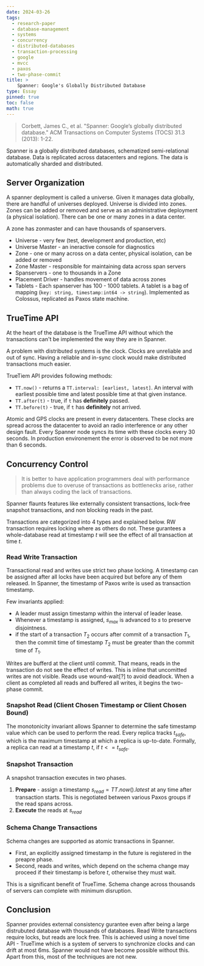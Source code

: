 ```yaml
---
date: 2024-03-26
tags:
  - research-paper
  - database-management
  - systems
  - concurrency
  - distributed-databases
  - transaction-processing
  - google
  - mvcc
  - paxos
  - two-phase-commit
title: >
    Spanner: Google's Globally Distributed Database
type: Essay
pinned: true
toc: false
math: true
---
```


> Corbett, James C., et al. "Spanner: Google’s globally distributed database." ACM Transactions on Computer Systems (TOCS) 31.3 (2013): 1-22.

Spanner is a globally distributed databases, schematized semi-relational database. Data is replicated across datacenters and regions. The data is automatically sharded and distributed.

## Server Organization

A spanner deployment is called a universe. Given it manages data globally, there are handful of universes deployed. Universe is divided into zones. Zones can be added or removed and serve as an administrative deployment (a physical isolation). There can be one or many zones in a data center.

A zone has zonmaster and can have thousands of spanservers.

* Universe - very few (test, development and production, etc)
* Universe Master - an ineractive console for diagnostics
* Zone - one or many across on a data center, physical isolation, can be added or removed
* Zone Master - responsible for maintaining data across span servers
* Spanservers - one to thousands in a Zone
* Placement Driver - handles movement of data across zones
* Tablets - Each spanserver has 100 - 1000 tablets. A tablet is a bag of mapping (`key: string, timestamp:int64 -> string`). Implemented as Colossus, replicated as Paxos state machine.


## TrueTime API

At the heart of the database is the TrueTime API without which the transactions can't be implemented the way they are in Spanner.

A problem with distributed systems is the clock. Clocks are unreliable and out of sync. Having a reliable and in-sync clock would make distributed transactions much easier.

TrueTiem API provides following methods:

* `TT.now()` - returns a `TT.interval: [earliest, latest]`. An interval with earliest possible time and latest possible time at that given instance.
* `TT.after(t)` - true, if `t` has **definitely** passed.
* `TT.before(t)` - true, if `t` has **definitely** not arrived.

Atomic and GPS clocks are present in every datacenters. These clocks are spread across the datacenter to avoid an radio interference or any other design fault. Every Spanner node syncs its time with these clocks every 30 seconds. In production environement the error is observed to be not more than 6 seconds.

## Concurrency Control

> It is better to have application programmers deal with performance problems due to overuse of transactions as bottlenecks arise, rather than always coding the lack of transactions.

Spanner flaunts features like externally consistent transactions, lock-free snapshot transactions, and non blocking reads in the past.

Transactions are categorized into 4 types and explained below. RW transaction requires locking where as others do not. These gurantees a whole-database read at timestamp $t$ will see the effect of all transaction at time $t$.

### Read Write Transaction

Transactional read and writes use strict two phase locking. A timestamp can be assigned after all locks have been acquired but before any of them released. In Spanner, the timestamp of Paxos write is used as transaction timestamp.

Few invariants applied:
* A leader must assign timestamp within the interval of leader lease.
* Whenever a timestamp is assigned, $s_{max}$ is advanced to $s$ to preserve disjointness.
* if the start of a transaction $T_2$ occurs after commit of a transaction $T_1$, then the commit time of timestamp $T_2$ must be greater than the commit time of $T_1$.

Writes are bufferd at the client until commit. That means, reads in the transaction do not see the effect of writes. This is inline that uncomitted writes are not visible. Reads use wound-wait[?] to avoid deadlock. When a client as completed all reads and buffered all writes, it begins the two-phase commit.

### Snapshot Read (Client Chosen Timestamp or Client Chosen Bound)

The monotonicity invariant allows Spanner to determine the safe timestamp value which can be used to perform the read. Every replica tracks $t_{safe}$, which is the maximum timestamp at which a replica is up-to-date. Formally, a replica can read at a timestamp $t$, if $t <= t_{safe}$.

### Snapshot Transaction

A snapshot transaction executes in two phases.
1. **Prepare** - assign a timestamp $s_{read} = TT.now().latest$ at any time after transaction starts. This is negotiated between various Paxos groups if the read spans across.
2. **Execute** the reads at $s_{read}$

### Schema Change Transactions

Schema changes are supported as atomic transactions in Spanner. 
* First, an explicitly assigned timestamp in the future is registered in the preapre phase.
* Second, reads and writes, which depend on the schema change may proceed if their timestamp is before $t$, otherwise they must wait. 

This is a significant benefit of TrueTime. Schema change across thousands of servers can complete with minimum disruption.


## Conclusion

Spanner provides external consistency gurantee even after being a large distrubuted database with thousands of databases. Read Write transactions require locks, but reads are lock free. This is achieved using a novel time API - TrueTime which is a system of servers to synchronize clocks and can drift at most 6ms. Spanner would not have become possible without this. Apart from this, most of the techniques are not new.

